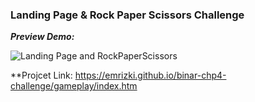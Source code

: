 ### Landing Page & Rock Paper Scissors Challenge

***Preview Demo:*** <br>

![Landing Page and RockPaperScissors](https://media.giphy.com/media/lEqyAW7AxMt85eNLOV/giphy.gif)

**Projcet Link: https://emrizki.github.io/binar-chp4-challenge/gameplay/index.htm
